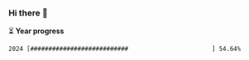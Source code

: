 ### Hi there :wave:

:hourglass_flowing_sand: **Year progress**

```txt
2024 [###########################                       ] 54.64%
```
